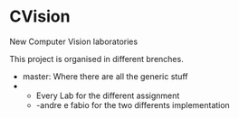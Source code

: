 # CVision

New Computer Vision laboratories

This project is organised in different brenches. 

 - master: Where there are all the generic stuff
 - - Every Lab for the different assignment
   - -andre e fabio for the two differents implementation
